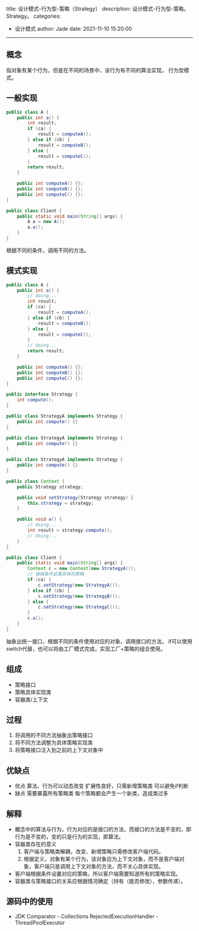 title: 设计模式-行为型-策略（Strategy）
description: 设计模式-行为型-策略。Strategy。
categories:
  - 设计模式
author: Jade
date: 2021-11-10 15:20:00
---

## 概念
指对象有某个行为，但是在不同的场景中，该行为有不同的算法实现。
行为型模式。

## 一般实现
```java
public class A {
    public int a() {
        int result;
        if (ca) {
            result = computeA();
        } else if (cb) {
            result = computeB();
        } else {
            result = computeC();
        }
        return result;
    }

    public int computeA() {};
    public int computeB() {};
    public int computeC() {};
}

public class Client {
    public static void main(String[] args) {
        A a = new A();
        a.a();
    }
}
```
根据不同的条件，调用不同的方法。

## 模式实现
```java
public class A {
    public int a() {
        // doing...
        int result;
        if (ca) {
            result = computeA();
        } else if (cb) {
            result = computeB();
        } else {
            result = computeC();
        }
        // doing...
        return result;
    }

    public int computeA() {};
    public int computeB() {};
    public int computeC() {};
}

public interface Strategy {
    int compute();
}

public class StrategyA implements Strategy {
    public int compute() {}
}

public class StrategyA implements Strategy {
    public int compute() {}
}

public class StrategyA implements Strategy {
    public int compute() {}
}

public class Context {
    public Strategy strategy;

    public void setStrategy(Strategy strategy) {
        this.strategy = strategy;
    }

    public void a() {
        // doing...
        int result = strategy.compute();
        // doing...
    }
}

public class Client {
    public static void main(String[] args) {
        Context c = new Context(new StrategyA());
        // 根据条件设置具体的策略
        if (ca) {
            c.setStrategy(new StrategyA());
        } else if (cb) {
            c.setStrategy(new StrategyB());
        } else {
            c.setStrategy(new StrategyC());
        }
        c.a();
    }
}
```
抽象出统一接口，根据不同的条件使用对应的对象，调用接口的方法。
if可以使用switch代替，也可以将由工厂模式完成，实现工厂+策略的组合使用。

## 组成
- 策略接口
- 策略具体实现类
- 容器类/上下文

## 过程
1. 将调用的不同方法抽象出策略接口
2. 将不同方法调整为具体策略实现类
3. 将策略接口注入到之前的上下文对象中

## 优缺点
- 优点
  算法、行为可以动态改变
  扩展性良好，只需新增策略类
  可以避免if判断
- 缺点
  需要暴露所有策略类
  每个策略都会产生一个新类，造成类过多

## 解释
- 概念中的算法与行为，行为对应的是接口的方法，而接口的方法是不变的，即行为是不变的，变的只是行为的实现，即算法。
- 容器类存在的意义
    1. 客户端与策略类解耦，改变、新增策略只需修改客户端代码。
    2. 根据定义，对象有某个行为，该对象应为上下文对象，而不是客户端对象，客户端只是调用上下文对象的方法，而不关心具体实现。
- 客户端根据条件设置对应的策略，所以客户端需要知道所有的策略实现。
- 容器类与策略接口的关系应根据情况确定（持有（能否修改），参数传递）。

## 源码中的使用
- JDK
  Comparator - Collections
  RejectedExecutionHandler - ThreadPoolExecutor

